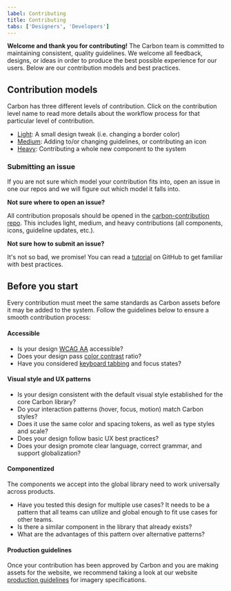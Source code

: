 ```yaml
---
label: Contributing
title: Contributing
tabs: ['Designers', 'Developers']
---
```


<page-intro>**Welcome and thank you for contributing!** The Carbon team is committed to maintaining consistent, quality guidelines. We welcome all feedback, designs, or ideas in order to produce the best possible experience for our users. Below are our contribution models and best practices.<page-intro>


## Contribution models

Carbon has three different levels of contribution. Click on the contribution level name to read more details about the workflow process for that particular level of contribution.


- [Light](https://github.com/carbon-design-system/carbon-contribution/wiki/1.-Light-Contribution-Model): A small design tweak (i.e. changing a border color)
- [Medium](https://github.com/carbon-design-system/carbon-contribution/wiki/2.-Medium-Contribution-Model): Adding to/or changing guidelines, or contributing an icon
- [Heavy](https://github.com/carbon-design-system/carbon-contribution/wiki/3.-Heavy-Contribution-Model): Contributing a whole new component to the system


### Submitting an issue
If you are not sure which model your contribution fits into, open an issue in one our repos and we will figure out which model it falls into.

**Not sure where to open an issue?**

All contribution proposals should be opened in the [carbon-contribution repo](https://github.com/carbon-design-system/carbon-contribution). This includes light, medium, and heavy contributions (all components, icons, guideline updates, etc.).


**Not sure how to submit an issue?**

It's not so bad, we promise! You can read a [tutorial](https://help.github.com/articles/creating-an-issue/) on GitHub to get familiar with best practices.

## Before you start

Every contribution must meet the same standards as Carbon assets before it may be added to the system. Follow the guidelines below to ensure a smooth contribution process:

#### Accessible

* Is your design [WCAG AA](https://www.w3.org/WAI/WCAG20/quickref/) accessible?
* Does your design pass [color contrast](https://www.w3.org/TR/UNDERSTANDING-WCAG20/visual-audio-contrast-contrast.html) ratio?
* Have you considered [keyboard tabbing](/guidelines/accessibility) and focus states?


#### Visual style and UX patterns

* Is your design consistent with the default visual style established for the core Carbon library?
* Do your interaction patterns (hover, focus, motion) match Carbon styles?
* Does it use the same color and spacing tokens, as well as type styles and scale?
* Does your design follow basic UX best practices?
* Does your design promote clear language, correct grammar, and support globalization?


#### Componentized

The components we accept into the global library need to work universally across products.

* Have you tested this design for multiple use cases? It needs to be a pattern that all teams can utilize and global enough to fit use cases for other teams.
* Is there a similar component in the library that already exists?
* What are the advantages of this pattern over alternative patterns?

#### Production guidelines

Once your contribution has been approved by Carbon and you are making assets for the website, we recommend taking a look at our website [production guidelines](https://github.com/ibm/design-system-website/wiki/Production-guidelines) for imagery specifications.  


